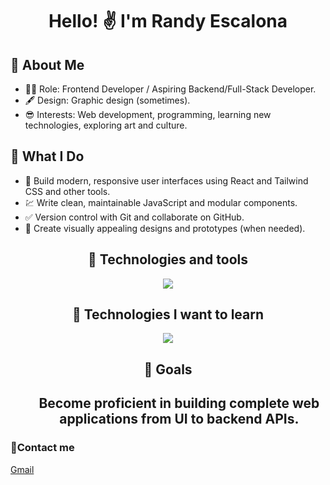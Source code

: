 <h1 align= 'center' > Hello! ✌ I'm Randy Escalona</h1>
  
<h2>🔎 About Me </h2> 

<ul>
  <li>
    👨‍💻 Role: Frontend Developer / Aspiring Backend/Full-Stack Developer.
  </li>
  <li>
    🖋 Design: Graphic design (sometimes).
  </li>
  <li>
    😎 Interests: Web development, programming, learning new technologies, exploring art and culture.
  </li>
</ul>

<h2>🧭 What I Do</h2>
<ul>
  <li> 🤖 Build modern, responsive user interfaces using React and Tailwind CSS and other tools. </li>
  <li> 💹 Write clean, maintainable JavaScript and modular components. </li>
  <li> ✅ Version control with Git and collaborate on GitHub. </li>
  <li> 🌟 Create visually appealing designs and prototypes (when needed). </li>
</ul>

<h2 align='center'>🧰 Technologies and tools </h2>

<div align='center'>
  <img src='https://skills.syvixor.com/api/icons?i=reactjs,tailwindcss,javascript,html,css3,git,github,visualstudiocode,vercel'/>
</div>

 <h2  align='center'>🎯 Technologies I want to learn </h2>
 
  <div align='center'>
    <img src='https://skills.syvixor.com/api/icons?i=nodejs,nextjs,astro,expressjs,postgresql,supabase,typescript'/>
  </div>
<h2 align='center'>🎯 Goals <h2>
<ul>
  <p align='center' decoration='none'>
    Become proficient in building complete web applications from UI to backend APIs.
  </p>
</ul>

<h3>🤝Contact me</h3>
<a href="mailto:tu_email@example.com?subject=Hola&body=Querido%20S74RK1113R" title="Enviar correo target='_blank' ">
  Gmail
</a>
